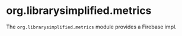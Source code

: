 org.librarysimplified.metrics
=============================

The `org.librarysimplified.metrics` module provides a Firebase impl.

